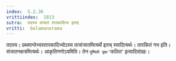 ```yaml
---
index:  5.2.36
vrittiindex:  1813
sutra:  तदस्य संजातं तारकादिभ्य इतच्
vritti:  balamanorama 
---
```


तदस्य। प्रथमान्तेभ्यस्तारकादिभ्योऽस्य तत्संजातमित्यर्थे इतच् स्यादित्यर्थः। तारकितं नभ इति। संजातनक्षत्रमित्यर्थः। आकृतिगणोऽयमिति। तेन `पुष्पितो वृक्षः'`फलित' इत्यादिसंग्रहः। 


